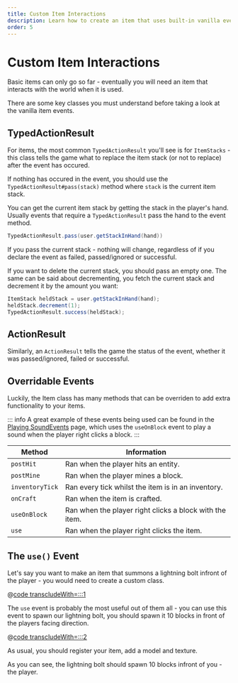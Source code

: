 ```yaml
---
title: Custom Item Interactions
description: Learn how to create an item that uses built-in vanilla events.
order: 5
---
```


# Custom Item Interactions

Basic items can only go so far - eventually you will need an item that interacts with the world when it is used.

There are some key classes you must understand before taking a look at the vanilla item events.

## TypedActionResult

For items, the most common `TypedActionResult` you'll see is for `ItemStacks` - this class tells the game what to replace the item stack (or not to replace) after the event has occured.

If nothing has occured in the event, you should use the `TypedActionResult#pass(stack)` method where `stack` is the current item stack.

You can get the current item stack by getting the stack in the player's hand. Usually events that require a `TypedActionResult` pass the hand to the event method.

```java
TypedActionResult.pass(user.getStackInHand(hand))
```

If you pass the current stack - nothing will change, regardless of if you declare the event as failed, passed/ignored or successful.

If you want to delete the current stack, you should pass an empty one. The same can be said about decrementing, you fetch the current stack and decrement it by the amount you want:

```java
ItemStack heldStack = user.getStackInHand(hand);
heldStack.decrement(1);
TypedActionResult.success(heldStack);
```

## ActionResult

Similarly, an `ActionResult` tells the game the status of the event, whether it was passed/ignored, failed or successful.

## Overridable Events

Luckily, the Item class has many methods that can be overriden to add extra functionality to your items.

::: info
A great example of these events being used can be found in the [Playing SoundEvents](../sounds/using-sounds.md) page, which uses the `useOnBlock` event to play a sound when the player right clicks a block.
:::

| Method          | Information                                             |
| --------------- | ------------------------------------------------------- |
| `postHit`       | Ran when the player hits an entity.                     |
| `postMine`      | Ran when the player mines a block.                      |
| `inventoryTick` | Ran every tick whilst the item is in an inventory.      |
| `onCraft`       | Ran when the item is crafted.                           |
| `useOnBlock`    | Ran when the player right clicks a block with the item. |
| `use`           | Ran when the player right clicks the item.              |

## The `use()` Event

Let's say you want to make an item that summons a lightning bolt infront of the player - you would need to create a custom class.

@[code transcludeWith=:::1](@/reference/latest/src/main/java/com/example/docs/item/custom/LightningStick.java)

The `use` event is probably the most useful out of them all - you can use this event to spawn our lightning bolt, you should spawn it 10 blocks in front of the players facing direction.

@[code transcludeWith=:::2](@/reference/latest/src/main/java/com/example/docs/item/custom/LightningStick.java)

As usual, you should register your item, add a model and texture.

As you can see, the lightning bolt should spawn 10 blocks infront of you - the player.

<VideoPlayer src="/assets/develop/items/custom_items_0.webm" title="Using the Lightning Stick" />

